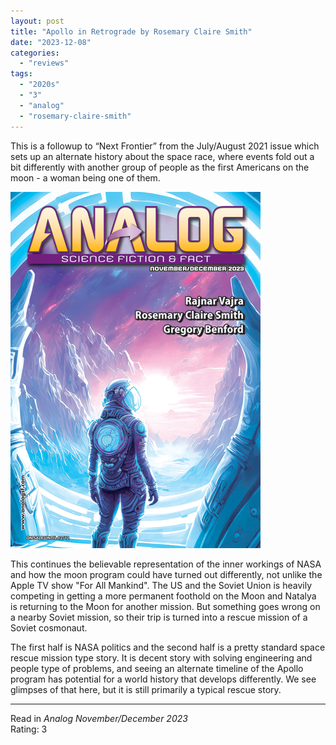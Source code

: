 ```yaml
---
layout: post
title: "Apollo in Retrograde by Rosemary Claire Smith"
date: "2023-12-08"
categories:
  - "reviews"
tags:
  - "2020s"
  - "3"
  - "analog"
  - "rosemary-claire-smith"
---
```


This is a followup to “Next Frontier” from the July/August 2021 issue which sets up an alternate history about the space race, where events fold out a bit differently with another group of people as the first Americans on the moon - a woman being one of them.

![](/assets/images/aff_novdec2023_400x570.png)

This continues the believable representation of the inner workings of NASA and how the moon program could have turned out differently, not unlike the Apple TV show "For All Mankind". The US and the Soviet Union is heavily competing in getting a more permanent foothold on the Moon and Natalya is returning to the Moon for another mission. But something goes wrong on a nearby Soviet mission, so their trip is turned into a rescue mission of a Soviet cosmonaut.

The first half is NASA politics and the second half is a pretty standard space rescue mission type story. It is decent story with solving engineering and people type of problems, and seeing an alternate timeline of the Apollo program has potential for a world history that develops differently. We see glimpses of that here, but it is still primarily a typical rescue story.

* * *

Read in _Analog November/December 2023_\
Rating: 3
